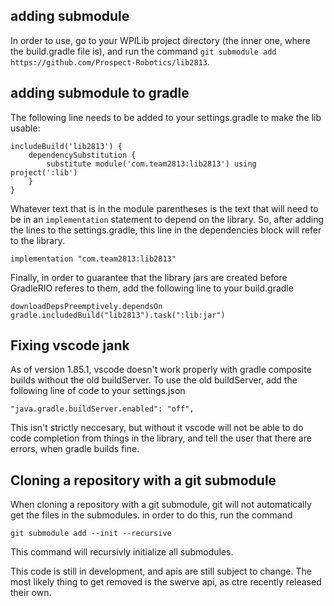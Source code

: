 ## adding submodule
In order to use, go to your WPILib project directory (the inner one, where the build.gradle file is), and run the command
`git submodule add https://github.com/Prospect-Robotics/lib2813`.
## adding submodule to gradle
The following line needs to be added to your settings.gradle to make the lib usable:
```
includeBuild('lib2813') {
    dependencySubstitution {
        substitute module('com.team2813:lib2813') using project(':lib')
    }
}
```
Whatever text that is in the module parentheses is the text that will need to be in an `implementation` statement to depend on the library.
So, after adding the lines to the settings.gradle, this line in the dependencies block will refer to the library.
```
implementation "com.team2813:lib2813"
```
Finally, in order to guarantee that the library jars are created before GradleRIO referes to them, add the following line to your build.gradle
```
downloadDepsPreemptively.dependsOn gradle.includedBuild("lib2813").task(":lib:jar")
```

## Fixing vscode jank
As of version 1.85.1, vscode doesn't work properly with gradle composite builds without the old buildServer. To use the old buildServer, add the following line of code
to your settings.json
```
"java.gradle.buildServer.enabled": "off",
```
This isn't strictly neccesary, but without it vscode will not be able to do code completion from things in the library, and tell the user that there are errors,
when gradle builds fine.

## Cloning a repository with a git submodule
When cloning a repository with a git submodule, git will not automatically get the files in the submodules. in order to do this, run the command
```
git submodule add --init --recursive
```
This command will recursivly initialize all submodules.

This code is still in development, and apis are still subject to change. The most likely thing to get removed is the swerve api, as ctre recently released their own.
